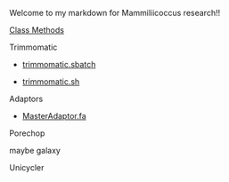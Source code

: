 Welcome to my markdown for Mammiliicoccus research!!


[Class Methods](https://github.com/biol726314/MamiliicoccusResearch/blob/main/ClassProcess/ClassProcesses.md)


Trimmomatic

* [trimmomatic.sbatch](https://github.com/biol726314/MamiliicoccusResearch/blob/main/Scripts/trimmomatic.sbatch)

* [trimmomatic.sh](https://github.com/biol726314/MamiliicoccusResearch/blob/main/Scripts/trimmomatic.sh)


Adaptors

* [MasterAdaptor.fa](https://github.com/biol726314/MamiliicoccusResearch/blob/main/TrimmomaticAdapters/MasterAdaptor.fa)


Porechop

maybe galaxy


Unicycler